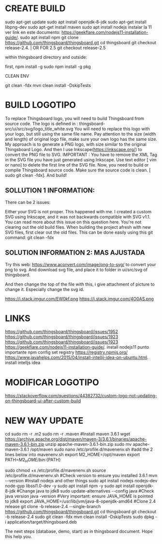 CREATE BUILD
============

sudo apt-get update
sudo apt install openjdk-8-jdk
sudo apt-get install libpng-dev
sudo apt-get install maven
sudo apt install nodejs instalar la 11 ver link en este documento:  https://geekflare.com/nodejs11-installation-guide/. 
sudo apt install npm
git clone https://github.com/thingsboard/thingsboard.git
cd thingsboard
git checkout release-2.4. | OR FOR 2.5 git checkout release-2.5

within thingsboard directory and outside:

first, npm install -g
sudo npm install -g pkg

CLEAN ENV

git clean -fdx
mvn clean install -DskipTests

BUILD LOGOTIPO
===============
To replace Thingsboard logo, you will need to build Thingsboard from source code.
The logo is defined in : thingsboard-src/ui/src/svg/logo_title_white.svg
You will need to replace this logo with your logo, but still using the same file name. Pay attention to the size (width and length) of original logo file, make sure your own logo has the same size.
My approach is to generate a PNG logo, with size similar to the original Thingsboard Logo. And then I use Inkscape(https://inkscape.org/) to convert the PNG file to SVG.
IMPORTANT : You have to remove the XML Tag in the SVG file you have just generated using Inkscape. Use text editor [ vim or nano] to delete the first line of the SVG file.
Now, you need to build or compile Thingsboard source code. Make sure the source code is clean. [ sudo git clean -fdx]. And build!


SOLLUTION 1 INFORMATION:
------------------------

There can be 2 issues:

Either your SVG is not proper. This happened with me. I created a custom SVG using Inkscape, and it was not backwards compatible with SVG v1.1. You can read more about this issue on this question here.
You're not clearing out the old build files. When building the project afresh with new SVG files, first clear out the old files. This can be done easily using this git command:
git clean -fdx

SOLUTION INFORMATION 2:    MAS AJUSTADA 
-----------------------

Try this web: https://www.aconvert.com/image/png-to-svg/ to convert your png to svg. And download svg file, and place it to folder in ui/src/svg of thingsboard.

And then change the top of the file with this, i give attachment of picture to change it. Especially change the svg id.

https://i.stack.imgur.com/EW0kf.png 
https://i.stack.imgur.com/4O0AS.png

LINKS
=====

https://github.com/thingsboard/thingsboard/issues/1952
https://github.com/thingsboard/thingsboard/issues/1923
https://github.com/thingsboard/thingsboard/issues/1923
https://geekflare.com/nodejs11-installation-guide/.           install nodejs11 punto importante
npm config set registry https://registry.npmjs.org/
https://www.javahelps.com/2015/04/install-intellij-idea-on-ubuntu.html.    install intelljs idea

MODIFICAR LOGOTIPO
==================
https://stackoverflow.com/questions/44382732/custom-logo-not-updating-on-thingsboard-ui-after-custom-build

NEW WAY UPDATE
==============

cd
sudo rm -r .m2
sudo rm -r .maven
#Install maven 3.6.1
wget https://archive.apache.org/dist/maven/maven-3/3.6.1/binaries/apache-maven-3.6.1-bin.zip
unzip apache-maven-3.6.1-bin.zip
sudo mv apache-maven-3.6.1 /opt/maven
sudo nano /etc/profile.d/mavenenv.sh
#add the 2 lines below into mavenenv.sh
export M2_HOME=/opt/maven
export PATH=${M2_HOME}/bin:${PATH}

sudo chmod +x /etc/profile.d/mavenenv.sh
source /etc/profile.d/mavenenv.sh
#Check version to ensure you installed 3.6.1
mvn --version
#Install nodejs and other things
sudo apt install nodejs nodejs-dev node-gyp libssl1.0-dev -y
sudo apt install npm -y
sudo apt install openjdk-8-jdk
#Change java to jdk8
sudo update-alternatives --config java
#Check java version
java -version
#Very important: ensure JAVA_HOME is pointed to jdk8
export JAVA_HOME=/usr/lib/jvm/java-8-openjdk-amd64
#Clone 2.4 release
git clone -b release-2.4 --single-branch https://github.com/thingsboard/thingsboard.git
cd thingsboard
git checkout -b release-2.4
sudo git clean -fdx
mvn clean install -DskipTests
sudo dpkg -i application/target/thingsboard.deb

The next steps (database, demo, start) as in thingsboard document.
Hope this help you.


